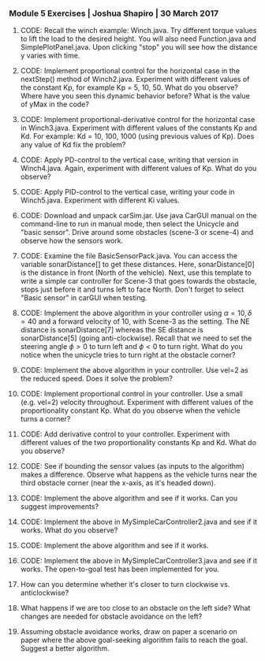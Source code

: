 ### Module 5 Exercises | Joshua Shapiro | 30 March 2017

1. CODE: Recall the winch example: Winch.java. Try different torque values to lift the load to the desired height. You will also need Function.java and SimplePlotPanel.java. Upon clicking "stop" you will see how the distance y varies with time.

2. CODE: Implement proportional control for the horizontal case in the nextStep() method of Winch2.java. Experiment with different values of the constant Kp, for example Kp = 5, 10, 50. What do you observe? Where have you seen this dynamic behavior before? What is the value of yMax in the code?

3. CODE: Implement proportional-derivative control for the horizontal case in Winch3.java. Experiment with different values of the constants Kp and Kd. For example: Kd = 10, 100, 1000 (using previous values of Kp). Does any value of Kd fix the problem?

4. CODE: Apply PD-control to the vertical case, writing that version in Winch4.java. Again, experiment with different values of Kp. What do you observe?

5. CODE: Apply PID-control to the vertical case, writing your code in Winch5.java. Experiment with different Ki values.

6. CODE: Download and unpack carSim.jar. Use java CarGUI manual on the command-line to run in manual mode, then select the Unicycle and "basic sensor". Drive around some obstacles (scene-3 or scene-4) and observe how the sensors work.

7. CODE: Examine the file BasicSensorPack.java. You can access the variable sonarDistance[] to get these distances. Here, sonarDistance[0] is the distance in front (North of the vehicle). Next, use this template to write a simple car controller for Scene-3 that goes towards the obstacle, stops just before it and turns left to face North. Don't forget to select "Basic sensor" in carGUI when testing.

8. CODE: Implement the above algorithm in your controller using $\alpha = 10, \delta = 40$ and a forward velocity of 10, with Scene-3 as the setting. The NE distance is sonarDistance[7] whereas the SE distance is sonarDistance[5] (going anti-clockwise). Recall that we need to set the steering angle $\phi > 0$ to turn left and $\phi < 0$ to turn right. What do you notice when the unicycle tries to turn right at the obstacle corner?

9. CODE: Implement the above algorithm in your controller. Use vel=2 as the reduced speed. Does it solve the problem?

10. CODE: Implement proportional control in your controller. Use a small (e.g. vel=2) velocity throughout. Experiment with different values of the proportionality constant Kp. What do you observe when the vehicle turns a corner?

11. CODE: Add derivative control to your controller. Experiment with different values of the two proportionality constants Kp and Kd. What do you observe?

12. CODE: See if bounding the sensor values (as inputs to the algorithm) makes a difference. Observe what happens as the vehicle turns near the third obstacle corner (near the x-axis, as it's headed down).

13. CODE: Implement the above algorithm and see if it works. Can you suggest improvements?

14. CODE: Implement the above in MySimpleCarController2.java and see if it works. What do you observe?

15. CODE: Implement the above algorithm and see if it works.

16. CODE: Implement the above in MySimpleCarController3.java and see if it works. The open-to-goal test has been implemented for you.

17. How can you determine whether it's closer to turn clockwise vs. anticlockwise?

18. What happens if we are too close to an obstacle on the left side? What changes are needed for obstacle avoidance on the left?

19. Assuming obstacle avoidance works, draw on paper a scenario on paper where the above goal-seeking algorithm fails to reach the goal. Suggest a better algorithm.
